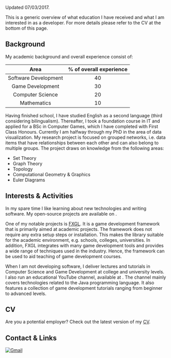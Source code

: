 Updated 07/03/2017.

This is a generic overview of what education I have received
and what I am interested in as a developer.
For more details please refer to the CV at the bottom of this page.

## Background

My academic background and overall experience consist of:

Area                  | % of overall experience
:---:                 | :---:
Software Development  | 40
Game Development      | 30
Computer Science      | 20
Mathematics           | 10

Having finished school, I have studied English as a second language
(third considering bilingualism).
Thereafter, I took a foundation course in IT and applied for
a BSc in Computer Games, which I have completed with First Class Honours.
Currently I am halfway through my PhD in the area of data visualization.
My research project is focused on grouped networks, i.e.
data items that have relationships between each other and can also belong to multiple groups.
The project draws on knowledge from the following areas:

* Set Theory
* Graph Theory
* Topology
* Computational Geometry & Graphics
* Euler Diagrams

## Interests & Activities

In my spare time I like learning about new technologies and writing software.
My open-source projects are available
on <a target="_blank" href="https://github.com/AlmasB"><i class="fa fa-github fa-2x"></i></a>.

One of my notable projects is [FXGL](https://github.com/AlmasB/FXGL).
It is a game development framework that is primarily aimed at academic projects.
The framework does not require any extra setup steps or installation.
This makes the library suitable for the academic environment, e.g. schools, colleges, universities.
In addition, FXGL integrates with many game development tools and provides a wide range
of techniques used in the industry.
Hence, the framework can be used to aid teaching of game development courses.

When I am not developing software, I deliver lectures and tutorials in Computer Science
and Game Development at college and university levels.
I also run an educational YouTube channel,
available at <a target="_blank" href="https://www.youtube.com/almasb0/videos"><i class="fa fa-youtube fa-2x"></i></a>.
The channel mainly covers technologies related to the Java programming language.
It also features a collection of game development tutorials ranging from beginner to advanced levels.

## CV

Are you a potential employer?
Check out the latest version of my [CV](https://github.com/AlmasB/CV/blob/master/cv.pdf).

## Contact & Links

[![Gmail](https://img.shields.io/badge/Email-almaslvl@gmail.com-red.svg)](https://plus.google.com/+AlmasB0/about)

<a target="_blank" href="https://linkedin.com/in/AlmasB"><i class="fa fa-linkedin-square fa-2x"></i></a>
<a target="_blank" href="https://plus.google.com/+AlmasB0"><i class="fa fa-google-plus-official fa-2x"></i></a>
